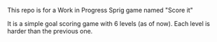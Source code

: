 This repo is for a Work in Progress Sprig game named "Score it"

It is a simple goal scoring game with 6 levels (as of now). Each level is harder than the previous one.
